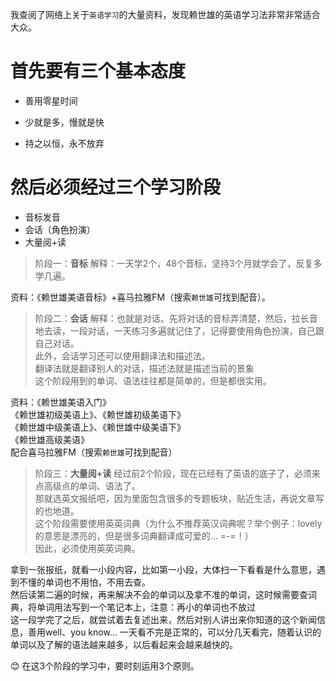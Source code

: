 我查阅了网络上关于`英语学习`的大量资料，发现赖世雄的英语学习法非常非常适合大众。<br/>


# 首先要有三个基本态度

* 善用零星时间
- 少就是多，慢就是快
* 持之以恒，永不放弃


# 然后必须经过三个学习阶段
	 
* 音标发音
* 会话（角色扮演）	 
* 大量阅+读


> 阶段一：**音标**
解释：一天学2个，48个音标，坚持3个月就学会了，反复多学几遍。<br/>

资料：《赖世雄美语音标》+喜马拉雅FM（搜索`赖世雄`可找到配音）。<br/>

> 阶段二：**会话**
解释：也就是对话。先将对话的音标弄清楚，然后，拉长音地去读，一段对话，一天练习多遍就记住了，记得要使用角色扮演，自己跟自己对话。<br/>
此外，会话学习还可以使用翻译法和描述法。<br/>
翻译法就是翻译别人的对话，描述法就是描述当前的景象<br/>
这个阶段用到的单词、语法往往都是简单的，但是都很实用。<br/>

资料：《赖世雄美语入门》<br/>
     《赖世雄初级美语上》、《赖世雄初级美语下》<br/>
     《赖世雄中级美语上》、《赖世雄中级美语下》<br/>
     《赖世雄高级美语》<br/>
     配合喜马拉雅FM（搜索`赖世雄`可找到配音）<br/>
     
> 阶段三：**大量阅+读**
经过前2个阶段，现在已经有了英语的底子了，必须来点高级点的单词、语法了。<br/>
那就选英文报纸吧，因为里面包含很多的专题板块，贴近生活，再说文章写的也地道。<br/>
这个阶段需要使用英英词典（为什么不推荐英汉词典呢？举个例子：lovely的意思是漂亮的，但是很多词典翻译成可爱的... =-=！）<br/>
因此，必须使用英英词典。<br/>

拿到一张报纸，就看一小段内容，比如第一小段，大体扫一下看看是什么意思，遇到不懂的单词也不用怕，不用去查。</br>
然后读第二遍的时候，再来解决不会的单词以及拿不准的单词，这时候需要查词典，将单词用法写到一个笔记本上，注意：再小的单词也不放过<br/>
这一段学完了之后，就尝试着去复述出来，然后对别人讲出来你知道的这个新闻信息，善用well、you know... 
一天看不完是正常的，可以分几天看完，随着认识的单词以及了解的语法越来越多，以后看起来会越来越快的。

:blush: 在这3个阶段的学习中，要时刻运用3个原则。
